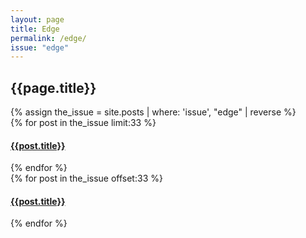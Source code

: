 ```yaml
---
layout: page
title: Edge
permalink: /edge/
issue: "edge"
---
```

<h2 class="uk-text-center">{{page.title}}</h2>
<div class="uk-container-small uk-grid" uk-grid>
{% assign the_issue = site.posts | where: 'issue', "edge" | reverse %} 
<div class="uk-width-1-2">
{% for post in the_issue limit:33 %} 
<h4><a href="{{post.url}}">{{post.title}}</a></h4>
{% endfor %}
</div>
<div class="uk-width-1-2">
{% for post in the_issue offset:33 %} 
<h4><a href="{{post.url}}">{{post.title}}</a></h4>
{% endfor %}
</div>
<div class="clearfix"></div>
</div>